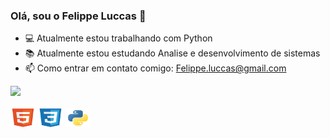 ### Olá, sou o Felippe Luccas 👋


- 💻 Atualmente estou trabalhando com Python
- 📚 Atualmente estou estudando Analise e desenvolvimento de sistemas
- 📫 Como entrar em contato comigo: Felippe.luccas@gmail.com
  
<picture>
  <source
    srcset="https://github-readme-stats.vercel.app/api?username=ofelippinhodev&show_icons=true&theme=tokyonight"
    media="(prefers-color-scheme: tokyonight)" />
  
   <img height="180em" src="https://github-readme-stats.vercel.app/api?username=ofelippinhodev&show_icons=true&theme=tokyonight" />
  
   <img scr="https://github-readme-stats.vercel.app/api/top-langs/?username=ofelippinhodev&layout=compact&hide_progress=true&langs_count=8&theme=tokyonight" />
</picture>

<div style="display: inline_block"><br>
  <img align="center" alt="Feh-HTML" height="30" width="40" src="https://raw.githubusercontent.com/devicons/devicon/master/icons/html5/html5-original.svg">
  <img align="center" alt="Feh--CSS" height="30" width="40" src="https://raw.githubusercontent.com/devicons/devicon/master/icons/css3/css3-original.svg">
  <img align="center" alt="Feh-Python" height="30" width="40" src="https://raw.githubusercontent.com/devicons/devicon/master/icons/python/python-original.svg">
</div>
